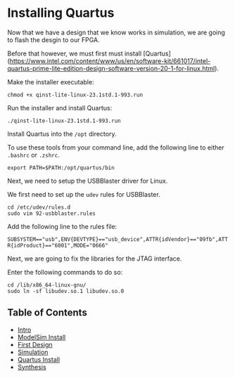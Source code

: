 # Installing Quartus

Now that we have a design that we know works in simulation, we are going to flash the desgin to our FPGA.

Before that however, we must first must install [Quartus] (https://www.intel.com/content/www/us/en/software-kit/661017/intel-quartus-prime-lite-edition-design-software-version-20-1-for-linux.html).

Make the installer executable:

```chmod +x qinst-lite-linux-23.1std.1-993.run```

Run the installer and install Quartus:

```./qinst-lite-linux-23.1std.1-993.run ```

Install Quartus into the `/opt` directory.

To use these tools from your command line, add the following line to either `.bashrc` or `.zshrc`.

``` export PATH=$PATH:/opt/quartus/bin ```

Next, we need to setup the USBBlaster driver for Linux.

We first need to set up the `udev` rules for USBBlaster.

```
cd /etc/udev/rules.d
sudo vim 92-usbblaster.rules
```

Add the following line to the rules file:

```SUBSYSTEM=="usb",ENV{DEVTYPE}=="usb_device",ATTR{idVendor}=="09fb",ATTR{idProduct}=="6001",MODE="0666"```

Next, we are going to fix the libraries for the JTAG interface.

Enter the following commands to do so:

```
cd /lib/x86_64-linux-gnu/
sudo ln -sf libudev.so.1 libudev.so.0
```

## Table of Contents
- [Intro](./0_intro.md)
- [ModelSim Install](./1_modelsim_install.md)
- [First Design](./2_first_design.md)
- [Simulation](./3_simulation.md)
- [Quartus Install](./4_quartus_install.md)
- [Synthesis](./5_synthesis.md)